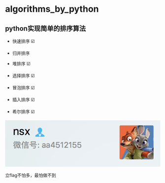 # algorithms_by_python

## python实现简单的排序算法

- 快速排序 ☑️

- 归并排序

- 堆排序 ☑️

- 选择排序 ☑️

- 冒泡排序 ☑️

- 插入排序 ☑️

- 希尔排序 ☑️


![image](https://github.com/qweasdzxcpkh/algorithms_by_python/raw/master/images/me-wechat.png)

立flag不怕多，最怕做不到
